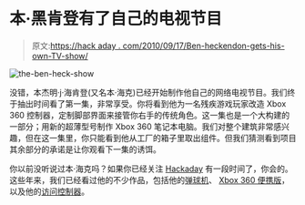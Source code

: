 # 本·黑肯登有了自己的电视节目

> 原文:[https://hack aday . com/2010/09/17/Ben-heckendon-gets-his-own-TV-show/](https://hackaday.com/2010/09/17/ben-heckendorn-gets-his-own-tv-show/)

![](../Images/0d4d5cabf4e9a56e5bd80ecd37088363.png "the-ben-heck-show")

没错，本杰明·j·海肯登(又名本·海克)已经开始制作他自己的网络电视节目。我们终于抽出时间看了第一集，非常享受。你将看到他为一名残疾游戏玩家改造 Xbox 360 控制器，定制脚部界面来接管你右手的传统角色。这一集也是一个大构建的一部分；用新的超薄型号制作 Xbox 360 笔记本电脑。我们对整个建筑非常感兴趣，但在这一集里，你只能看到他从工厂的箱子里取出组件。但我们猜测看到项目其余部分的承诺是让你观看下一集的诱饵。

你以前没听说过本·海克吗？如果你已经关注 [Hackaday](http://hackaday.com) 有一段时间了，你会的。这些年来，我们已经看过他的不少作品，包括他的[弹球机](http://hackaday.com/2010/03/17/bill-paxton-pinball/)、 [Xbox 360 便携版](http://hackaday.com/2008/12/03/xbox-360-portable/)，以及他的[访问控制器](http://hackaday.com/2008/10/16/hack-the-ben-heck-access-controller/)。
